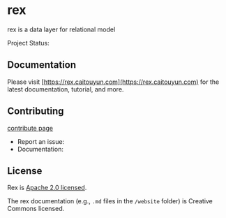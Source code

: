 # rex

rex is a data layer for relational model

Project Status:

## Documentation

Please visit [https://rex.caitouyun.com](https://rex.caitouyun.com) for the latest documentation, tutorial, and more.

<!-- ```hcl
client "db" {
  generator = "rex-client-go"
  adapter   = "postgresql"

  config "development" {
    database = "blog_development"
    user     = "postgres"
    password = "postgres"
  }
  config "production" {
    url = env("DATABASE_URL")
  }

  model "Post" {
    column "title" {
      type = string
    }
    column "content" {
      type = text
    }
  }
}
```

```sh
REX_ENV=development rex db:create
rex g client
rex g migration init
rex db:migrate
rex db:rollback
rex db:drop
``` -->

## Contributing

[contribute page](https://rex.caitouyun.com/contribute)

- Report an issue:
- Documentation:

## License

Rex is [Apache 2.0 licensed](./LICENSE).

The rex documentation (e.g., `.md` files in the `/website` folder) is Creative Commons licensed.
